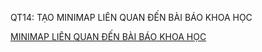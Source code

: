 QT14: TẠO MINIMAP LIÊN QUAN ĐẾN BÀI BÁO KHOA HỌC

[MINIMAP LIÊN QUAN ĐẾN BÀI BÁO KHOA HỌC](https://github.com/hoangnhancs/CS519.L21.KHTN/blob/main/imgsrc/mindmap_baibaonckh.png)
